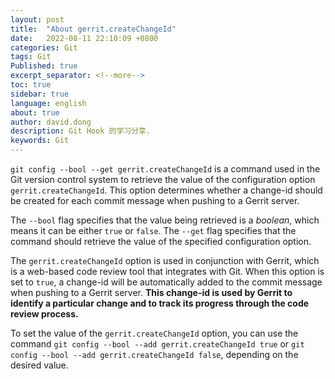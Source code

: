 ```yaml
---
layout: post
title:  "About gerrit.createChangeId"
date:   2022-08-11 22:10:09 +0800
categories: Git
tags: Git
Published: true
excerpt_separator: <!--more-->
toc: true
sidebar: true
language: english
about: true
author: david.dong
description: Git Hook 的学习分享. 
keywords: Git
---
```


`git config --bool --get gerrit.createChangeId` is a command used in the Git version control system to retrieve the value of the configuration option `gerrit.createChangeId`. <!--more-->This option determines whether a change-id should be created for each commit message when pushing to a Gerrit server.

The `--bool` flag specifies that the value being retrieved is a *boolean*, which means it can be either `true` or `false`. The `--get` flag specifies that the command should retrieve the value of the specified configuration option.

The `gerrit.createChangeId` option is used in conjunction with Gerrit, which is a web-based code review tool that integrates with Git. When this option is set to `true`, a change-id will be automatically added to the commit message when pushing to a Gerrit server. **This change-id is used by Gerrit to identify a particular change and to track its progress through the code review process.**

To set the value of the `gerrit.createChangeId` option, you can use the command `git config --bool --add gerrit.createChangeId true` or `git config --bool --add gerrit.createChangeId false`, depending on the desired value.